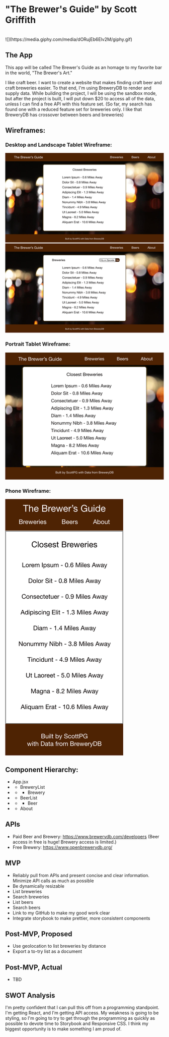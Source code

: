 # **"The Brewer's Guide"** by Scott Griffith
<br>
![](https://media.giphy.com/media/dORujEb6Elv2M/giphy.gif)

## The App

This app will be called The Brewer's Guide as an homage to my favorite bar in the world, "The Brewer's Art."

I like craft beer.  I want to create a website that makes finding craft beer and craft breweries easier.  To that end, I'm using BreweryDB to render and supply data.  While building the project, I will be using the sandbox mode, but after the project is built, I will put down $20 to access all of the data, unless I can find a free API with this feature set. (So far, my search has found one with a reduced feature set for breweries only.  I like that BreweryDB has crossover between beers and breweries)

## Wireframes:
### Desktop and Landscape Tablet Wireframe:  
![](Wireframes/Web.png)
![](Wireframes/Web-2.png)

### Portrait Tablet Wireframe:
![](Wireframes/iPad.png)

### Phone Wireframe:
![](wireframes/iPhone.png)

## Component Hierarchy:
- App.jsx
- - BreweryList
- - - Brewery
- - BeerList 
- - - Beer
- - About

## APIs
- Paid Beer and Brewery: https://www.brewerydb.com/developers (Beer access in free is huge! Brewery access is limited.)
- Free Brewery: https://www.openbrewerydb.org/

## MVP
- Reliably pull from APIs and present concise and clear information. Minimize API calls as much as possible
- Be dynamically resizable
- List breweries
- Search breweries
- List beers
- Search beers
- Link to my GitHub to make my good work clear
- Integrate storybook to make prettier, more consistent components

## Post-MVP, Proposed
- Use geolocation to list breweries by distance
- Export a to-try list as a document

## Post-MVP, Actual
- TBD

## SWOT Analysis
I'm pretty confident that I can pull this off from a programming standpoint.  I'm getting React, and I'm getting API access.  My weakness is going to be styling, so I'm going to try to get through the programming as quickly as possible to devote time to Storybook and Responsive CSS.  I think my biggest opportunity is to make something I am proud of.